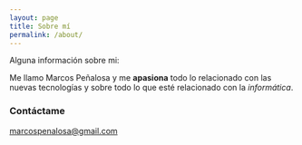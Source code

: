 ```yaml
---
layout: page
title: Sobre mí
permalink: /about/
---
```


Alguna información sobre mi:

Me llamo Marcos Peñalosa y me **apasiona** todo lo relacionado con las nuevas tecnologías y sobre todo lo que esté relacionado con la _informática_.

### Contáctame

[marcospenalosa@gmail.com](mailto:marcospenalosa@gmail.com)
